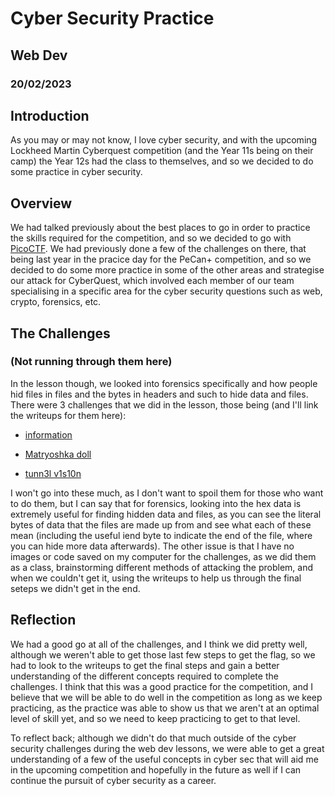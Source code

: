 # Cyber Security Practice
## Web Dev
### 20/02/2023

## Introduction
As you may or may not know, I love cyber security, and with the upcoming Lockheed Martin Cyberquest competition (and the Year 11s being on their camp) the Year 12s had the class to themselves, and so we decided to do some practice in cyber security.

## Overview
We had talked previously about the best places to go in order to practice the skills required for the competition, and so we decided to go with [PicoCTF](https://picoctf.org/). We had previously done a few of the challenges on there, that being last year in the pracice day for the PeCan+ competition, and so we decided to do some more practice in some of the other areas and strategise our attack for CyberQuest, which involved each member of our team specialising in a specific area for the cyber security questions such as web, crypto, forensics, etc.

## The Challenges 
### (Not running through them here)
In the lesson though, we looked into forensics specifically and how people hid files in files and the bytes in headers and such to hide data and files. There were 3 challenges that we did in the lesson, those being (and I'll link the writeups for them here):

* [information](https://vivian-dai.github.io/PicoCTF2021-Writeup/Forensics/information/information.html)

* [Matryoshka doll](https://vivian-dai.github.io/PicoCTF2021-Writeup/Forensics/Matryoshka%20doll/Matryoshka%20doll.html)

* [tunn3l v1s10n](https://vivian-dai.github.io/PicoCTF2021-Writeup/Forensics/tunn3l%20v1s10n/tunn3l%20v1s10n.html)

I won't go into these much, as I don't want to spoil them for those who want to do them, but I can say that for forensics, looking into the hex data is extremely useful for finding hidden data and files, as you can see the literal bytes of data that the files are made up from and see what each of these mean (including the useful iend byte to indicate the end of the file, where you can hide more data afterwards). The other issue is that I have no images or code saved on my computer for the challenges, as we did them as a class, brainstorming different methods of attacking the problem, and when we couldn't get it, using the writeups to help us through the final seteps we didn't get in the end.

## Reflection
We had a good go at all of the challenges, and I think we did pretty well, although we weren't able to get those last few steps to get the flag, so we had to look to the writeups to get the final steps and gain a better understanding of the different concepts required to complete the challenges. I think that this was a good practice for the competition, and I believe that we will be able to do well in the competition as long as we keep practicing, as the practice was able to show us that we aren't at an optimal level of skill yet, and so we need to keep practicing to get to that level.

To reflect back; although we didn't do that much outside of the cyber security challenges during the web dev lessons, we were able to get a great understanding of a few of the useful concepts in cyber sec that will aid me in the upcoming competition and hopefully in the future as well if I can continue the pursuit of cyber security as a career.